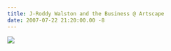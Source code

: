 ```yaml
---
title: J-Roddy Walston and the Business @ Artscape
date: 2007-07-22 21:20:00.00 -8
---
```

![](/images/zach-jroddy.jpg)
